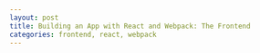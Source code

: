 ```yaml
---
layout: post
title: Building an App with React and Webpack: The Frontend
categories: frontend, react, webpack
---
```

